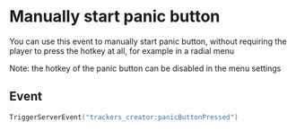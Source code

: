 # Manually start panic button

You can use this event to manually start panic button, without requiring the player to press the hotkey at all, for example in a radial menu

Note: the hotkey of the panic button can be disabled in the menu settings

## Event

```lua
TriggerServerEvent("trackers_creator:panicButtonPressed")
```
